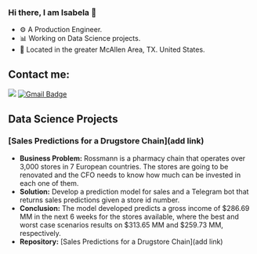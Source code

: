### Hi there, I am Isabela 👋

- ⚙️ A Production Engineer.
- 📊 Working on Data Science projects.
- 📍 Located in the greater McAllen Area, TX. United States.

## Contact me:
[<img src="https://img.shields.io/badge/linkedin-%230077B5.svg?&style=for-the-badge&logo=linkedin&logoColor=white" />](https://www.linkedin.com/in/irbarbosa/)
[![Gmail Badge](https://img.shields.io/badge/Gmail-D14836?style=for-the-badge&logo=gmail&logoColor=white&link=mailto:isabela.barbosa@gmail.com)](mailto:isabela.barbosa@gmail.com)

## Data Science Projects

### [Sales Predictions for a Drugstore Chain](add link)
* **Business Problem:** Rossmann is a pharmacy chain that operates over 3,000 stores in 7 European countries. The stores are going to be renovated and the CFO needs to know how much can be invested in each one of them.
* **Solution:** Develop a prediction model for sales and a Telegram bot that returns sales predictions given a store id number.
* **Conclusion:** The model developed predicts a gross income of $286.69 MM in the next 6 weeks for the stores available, where the best and worst case scenarios results on $313.65 MM and $259.73 MM, respectively. 
* **Repository:** [Sales Predictions for a Drugstore Chain](add link)
